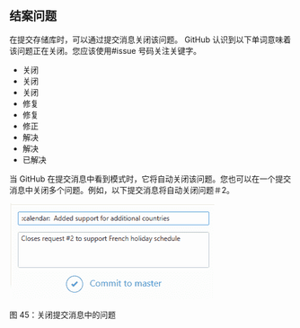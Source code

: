 ## 结案问题

在提交存储库时，可以通过提交消息关闭该问题。 GitHub 认识到以下单词意味着该问题正在关闭。您应该使用#issue 号码关注关键字。

*   关闭
*   关闭
*   关闭
*   修复
*   修复
*   修正
*   解决
*   解决
*   已解决

当 GitHub 在提交消息中看到模式时，它将自动关闭该问题。您也可以在一个提交消息中关闭多个问题。例如，以下提交消息将自动关闭问题＃2。

![](img/00049.gif)

图 45：关闭提交消息中的问题